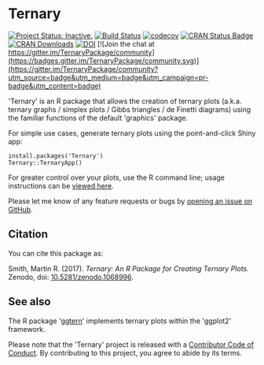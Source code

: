 # Ternary

[![Project Status: Inactive.](https://www.repostatus.org/badges/latest/inactive.svg)](https://www.repostatus.org/#project-statuses)
[![Build Status](https://travis-ci.org/ms609/Ternary.svg?branch=master)](https://travis-ci.org/ms609/Ternary)
[![codecov](https://codecov.io/gh/ms609/Ternary/branch/master/graph/badge.svg)](https://codecov.io/gh/ms609/Ternary)
[![CRAN Status Badge](https://www.r-pkg.org/badges/version/Ternary)](https://cran.r-project.org/package=Ternary)
[![CRAN Downloads](https://cranlogs.r-pkg.org/badges/Ternary)](https://cran.r-project.org/package=Ternary)
[![DOI](https://zenodo.org/badge/111806977.svg)](https://zenodo.org/badge/latestdoi/111806977) [![Join the chat at https://gitter.im/TernaryPackage/community](https://badges.gitter.im/TernaryPackage/community.svg)](https://gitter.im/TernaryPackage/community?utm_source=badge&utm_medium=badge&utm_campaign=pr-badge&utm_content=badge)


'Ternary' is an R package that allows the creation of ternary plots 
(a.k.a. ternary graphs / simplex plots / Gibbs triangles / de Finetti diagrams) 
using the familiar functions of the default 'graphics' package.

For simple use cases, generate ternary plots using the point-and-click
Shiny app:

```
install.packages('Ternary')
Ternary::TernaryApp()
```

For greater control over your plots, use the R command line;
usage instructions can be 
[viewed here](https://ms609.github.io/Ternary/articles/Ternary.html).

Please let me know of any feature requests or bugs by [opening an 
issue on GitHub](https://github.com/ms609/Ternary/issues/).

## Citation

You can cite this package as:

Smith, Martin R. (2017). _Ternary: An R Package for Creating Ternary Plots._ Zenodo, doi: [10.5281/zenodo.1068996](https://dx.doi.org/10.5281/zenodo.1068996).

## See also

The R package '[ggtern](https://CRAN.R-project.org/package=ggtern)' implements ternary plots within the 'ggplot2' framework.

Please note that the 'Ternary' project is released with a
[Contributor Code of Conduct](https://ms609.github.io/Ternary/CODE_OF_CONDUCT.html).
By contributing to this project, you agree to abide by its terms.
